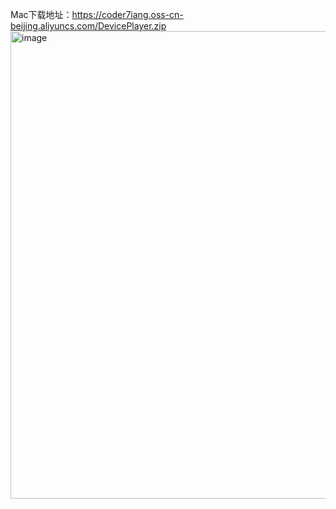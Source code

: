 Mac下载地址：https://coder7iang.oss-cn-beijing.aliyuncs.com/DevicePlayer.zip
<img width="960" height="748" alt="image" src="https://github.com/user-attachments/assets/f9d65614-c8c4-4b22-b760-10d9ed92bf5a" />
